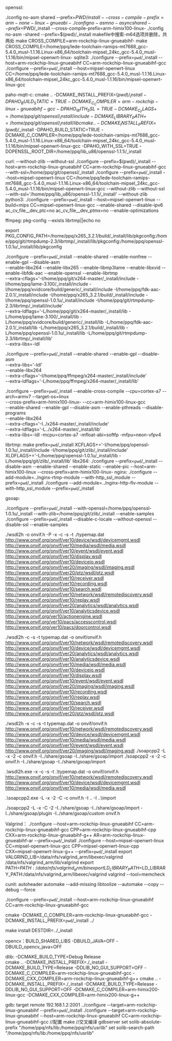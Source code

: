 openssl:

./config no-asm shared --prefix=$PWD/install --cross-compile-prefix=arm-none-linux-gnueabi-
./config no-asm no-async shared --prefix=$PWD/_install --cross-compile-prefix=arm-himix100-linux-
./config no-asm -shared --prefix=$(pwd)/_install
makefile中搜索-m64选项并删除，共两处
make CROSS_COMPILE=arm-rockchip-linux-gnueabihf-
make CROSS_COMPILE=/home/ppq/lede-toolchain-ramips-mt7688_gcc-5.4.0_musl-1.1.16.Linux-x86_64/toolchain-mipsel_24kc_gcc-5.4.0_musl-1.1.16/bin/mipsel-openwrt-linux-
sqlite3:
./configure --prefix=`pwd`/_install --host=arm-rockchip-linux-gnueabihf CC=arm-rockchip-linux-gnueabihf-gcc
./configure --prefix=`pwd`/_install --host=mipsel-openwrt-linux CC=/home/ppq/lede-toolchain-ramips-mt7688_gcc-5.4.0_musl-1.1.16.Linux-x86_64/toolchain-mipsel_24kc_gcc-5.4.0_musl-1.1.16/bin/mipsel-openwrt-linux-gcc

paho-mqtt-c:
cmake .. -DCMAKE_INSTALL_PREFIX=$(pwd)/_install -DPAHO_BUILD_STATIC=TRUE -DCMAKE_C_COMPILER=arm-rockchip-linux-gnueabihf-gcc -DPAHO_WITH_SSL=TRUE -DCMAKE_C_FLAGS+=/home/ppq/git/openssl/_install/include -DCMAKE_LIBRARY_PATH+=/home/ppq/git/openssl/_install/lib
cmake .. -DCMAKE_INSTALL_PREFIX=$(pwd)/_install -DPAHO_BUILD_STATIC=TRUE -DCMAKE_C_COMPILER=/home/ppq/lede-toolchain-ramips-mt7688_gcc-5.4.0_musl-1.1.16.Linux-x86_64/toolchain-mipsel_24kc_gcc-5.4.0_musl-1.1.16/bin/mipsel-openwrt-linux-gcc -DPAHO_WITH_SSL=TRUE -DOPENSSL_ROOT_DIR=/home/ppq/lib_u86/openssl-1.1.1i/_install 

curl:
--without-zlib --without-ssl
./configure --prefix=$(pwd)/_install --host=arm-rockchip-linux-gnueabihf CC=arm-rockchip-linux-gnueabihf-gcc --with-ssl=/home/ppq/git/openssl/_install
./configure --prefix=`pwd`/_install --host=mipsel-openwrt-linux CC=/home/ppq/lede-toolchain-ramips-mt7688_gcc-5.4.0_musl-1.1.16.Linux-x86_64/toolchain-mipsel_24kc_gcc-5.4.0_musl-1.1.16/bin/mipsel-openwrt-linux-gcc --without-zlib --without-ssl --with-ssl='/home/ppq/lib_u86/openssl-1.1.1i/_install' --without-zlib
python3:
./configure --prefix=`pwd`/_install --host=mipsel-openwrt-linux --build=mips CC=mipsel-openwrt-linux-gcc --enable-shared --disable-ipv6 ac_cv_file__dev_ptc=no ac_cv_file__dev_ptmx=no --enable-optimizations

ffmpeg:
pkg-config --exists librtmp||echo no

export PKG_CONFIG_PATH=/home/ppq/x265_3.2.1/build/_install/lib/pkgconfig:/home/ppq/git/rtmpdump-2.3/librtmp/_install/lib/pkgconfig:/home/ppq/openssl-1.0.1u/_install/lib/pkgconfig

./configure --prefix=`pwd`/_install --enable-shared --enable-nonfree --enable-gpl --disable-asm \
--enable-libx264 --enable-libx265 --enable-libmp3lame --enable-libxvid --enable-libfdk-aac --enable-openssl --enable-librtmp \
--extra-cflags='-I/home/ppq/git/x264-master/_install/include -I/home/ppq/lame-3.100/_install/include -I/home/ppq/xvidcore/build/generic/_install/include -I/home/ppq/fdk-aac-2.0.1/_install/include -I/home/ppq/x265_3.2.1/build/_install/include  -I/home/ppq/openssl-1.0.1u/_install/include  -I/home/ppq/git/rtmpdump-2.3/librtmp/_install/include' \
--extra-ldflags='-L/home/ppq/git/x264-master/_install/lib -L/home/ppq/lame-3.100/_install/lib -L/home/ppq/xvidcore/build/generic/_install/lib -L/home/ppq/fdk-aac-2.0.1/_install/lib -L/home/ppq/x265_3.2.1/build/_install/lib  -L/home/ppq/openssl-1.0.1u/_install/lib -L/home/ppq/git/rtmpdump-2.3/librtmp/_install/lib' \
--extra-libs=-ldl

./configure --prefix=`pwd`/_install --enable-shared --enable-gpl --disable-asm \
--extra-libs='-ldl' \
--enable-libx264 \
--extra-cflags='-I/home/ppq/ffmpeg/x264-master/_install/include' \
--extra-ldflags='-L/home/ppq/ffmpeg/x264-master/_install/lib'


./configure --prefix=`pwd`/_install --enable-cross-compile --cpu=cortex-a7 --arch=armv7 --target-os=linux  \
--cross-prefix=arm-himix100-linux- --cc=arm-himix100-linux-gcc \
--enable-shared --enable-gpl --disable-asm --enable-pthreads --disable-programs \
--enable-libx264 \
--extra-cflags='-I../x264-master/_install/include' \
--extra-ldflags='-L../x264-master/_install/lib' \
--extra-libs=-ldl
-mcpu=cortex-a7 -mfloat-abi=softfp -mfpu=neon-vfpv4 

librtmp:
make prefix=`pwd`/_install XCFLAGS+='-I/home/ppq/openssl-1.0.1u/_install/include -I/home/ppq/git/zlib/_install/include' \
XLDFLAGS+='-L/home/ppq/openssl-1.0.1u/_install/lib -L/home/ppq/git/zlib/_install/lib'
libx264:
./configure --prefix=`pwd`/_install --disable-asm --enable-shared --enable-static --enable-pic --host=arm-himix100-linux --cross-prefix=arm-himix100-linux-
nginx:
./configure --add-module=../nginx-rtmp-module --with-http_ssl_module --prefix=`pwd`/_install
./configure --add-module=../nginx-http-flv-module  --with-http_ssl_module --prefix=`pwd`/_install 

gsoap:
 
./configure --prefix=`pwd`/_install --with-openssl=/home/ppq/openssl-1.0.1u/_install --with-zlib=/home/ppq/git/zlib/_install --enable-samples
./configure --prefix=`pwd`/_install --disable-c-locale --without-openssl --disable-ssl --enable-samples

./wsdl2h -o onvif.h -P -x -c -s -t ./typemap.dat http://www.onvif.org/onvif/ver10/device/wsdl/devicemgmt.wsdl http://www.onvif.org/onvif/ver10/media/wsdl/media.wsdl http://www.onvif.org/onvif/ver10/event/wsdl/event.wsdl http://www.onvif.org/onvif/ver10/display.wsdl http://www.onvif.org/onvif/ver10/deviceio.wsdl http://www.onvif.org/onvif/ver20/imaging/wsdl/imaging.wsdl http://www.onvif.org/onvif/ver20/ptz/wsdl/ptz.wsdl http://www.onvif.org/onvif/ver10/receiver.wsdl http://www.onvif.org/onvif/ver10/recording.wsdl http://www.onvif.org/onvif/ver10/search.wsdl http://www.onvif.org/onvif/ver10/network/wsdl/remotediscovery.wsdl http://www.onvif.org/onvif/ver10/replay.wsdl http://www.onvif.org/onvif/ver20/analytics/wsdl/analytics.wsdl http://www.onvif.org/onvif/ver10/analyticsdevice.wsdl http://www.onvif.org/ver10/actionengine.wsdl http://www.onvif.org/ver10/pacs/accesscontrol.wsdl http://www.onvif.org/ver10/pacs/doorcontrol.wsdl


./wsdl2h -c -s -t typemap.dat -o onvif/onvif.h \
http://www.onvif.org/onvif/ver10/network/wsdl/remotediscovery.wsdl \
http://www.onvif.org/onvif/ver10/device/wsdl/devicemgmt.wsdl \
http://www.onvif.org/onvif/ver20/analytics/wsdl/analytics.wsdl \
http://www.onvif.org/onvif/ver10/analyticsdevice.wsdl \
http://www.onvif.org/onvif/ver10/media/wsdl/media.wsdl \
http://www.onvif.org/onvif/ver10/deviceio.wsdl \
http://www.onvif.org/onvif/ver10/display.wsdl \
http://www.onvif.org/onvif/ver10/event/wsdl/event.wsdl \
http://www.onvif.org/onvif/ver20/imaging/wsdl/imaging.wsdl \
http://www.onvif.org/onvif/ver10/recording.wsdl \
http://www.onvif.org/onvif/ver10/replay.wsdl \
http://www.onvif.org/onvif/ver10/search.wsdl \
http://www.onvif.org/onvif/ver10/receiver.wsdl \
http://www.onvif.org/onvif/ver20/ptz/wsdl/ptz.wsdl 

./wsdl2h -x -c -s -t typemap.dat -o onvif/onvif.h http://www.onvif.org/onvif/ver10/network/wsdl/remotediscovery.wsdl http://www.onvif.org/onvif/ver10/device/wsdl/devicemgmt.wsdl http://www.onvif.org/onvif/ver10/media/wsdl/media.wsdl http://www.onvif.org/onvif/ver10/event/wsdl/event.wsdl  http://www.onvif.org/onvif/ver20/imaging/wsdl/imaging.wsdl
./soapcpp2 -L -x -2 -c onvif.h -I../share/gsoap -I../share/gsoap/import
./soapcpp2 -x -2 -c onvif.h -I../share/gsoap -I../share/gsoap/import

.\wsdl2h.exe -x -c -s -t .\typemap.dat -o onvif/onvif.h http://www.onvif.org/onvif/ver10/network/wsdl/remotediscovery.wsdl http://www.onvif.org/onvif/ver10/device/wsdl/devicemgmt.wsdl http://www.onvif.org/onvif/ver10/media/wsdl/media.wsdl

.\soapcpp2.exe -L -x -2 -C -c onvif.h -I .. -I ..\import 

./soapcpp2 -L -x -C -2 -I../share/gsoap -I../share/gsoap/import -I../share/gsoap/plugin -I../share/gsoap/custom onvif.h

Valgrind：
./configure --host=arm-rockchip-linux-gnueabihf CC=arm-rockchip-linux-gnueabihf-gcc CPP=arm-rockchip-linux-gnueabihf-cpp CXX=arm-rockchip-linux-gnueabihf-g++ AR=arm-rockchip-linux-gnueabihf-ar --prefix=`pwd`/_install
./configure --host=mipsel-openwrt-linux CC=mipsel-openwrt-linux-gcc CPP=mipsel-openwrt-linux-cpp CXX=mipsel-openwrt-linux-g++ --prefix=`pwd`/_install
export VALGRIND_LIB=/data/nfs/valgrind_arm/libexec/valgrind /data/nfs/valgrind_arm/lib/valgrind
export PATH=$PATH:/data/nfs/valgrind_arm/bin
export LD_LIBRARY_PATH=$LD_LIBRARY_PATH:/data/nfs/valgrind_arm/libexec/valgrind
valgrind --tool=memcheck

cunit:
autoheader
automake --add-missing
libtoolize --automake --copy --debug --force

./configure --prefix=`pwd`/_install --host=arm-rockchip-linux-gnueabihf CC=arm-rockchip-linux-gnueabihf-gcc

cmake -DCMAKE_C_COMPILER=arm-rockchip-linux-gnueabihf-gcc -DCMAKE_INSTALL_PREFIX=`pwd`/_install ../

make install DESTDIR=../_install

opencv：BUILD_SHARED_LIBS
-DBUILD_JAVA=OFF -DBUILD_opencv_java=OFF

dlib: -DCMAKE_BUILD_TYPE=Debug Release   
cmake .. -DCMAKE_INSTALL_PREFIX=./_install -DCMAKE_BUILD_TYPE=Release -DDLIB_NO_GUI_SUPPORT=OFF -DCMAKE_C_COMPILER=arm-rockchip-linux-gnueabihf-gcc -DCMAKE_CXX_COMPILER=arm-rockchip-linux-gnueabihf-g++ 
cmake .. -DCMAKE_INSTALL_PREFIX=./_install -DCMAKE_BUILD_TYPE=Release -DDLIB_NO_GUI_SUPPORT=OFF -DCMAKE_C_COMPILER=arm-himix200-linux-gcc -DCMAKE_CXX_COMPILER=arm-himix200-linux-g++ 

gdb:
target remote 192.168.1.2:2001
../configure --target=arm-rockchip-linux-gnueabihf --prefix=`pwd`/_install
./configure --target=arm-rockchip-linux-gnueabihf --host=arm-rockchip-linux-gnueabihf CC=arm-rockchip-linux-gnueabihf-gcc //配置
make  //交叉编译 gdbserver
set solib-absolute-prefix "/home/ppq/nfs/lib:/home/ppq/nfs/usrlib"
set solib-search-path "/home/ppq/nfs/lib:/home/ppq/nfs/usrlib" 